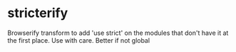 # stricterify
Browserify transform to add 'use strict' on the modules that don't have it at the first place. Use with care. Better if not global
